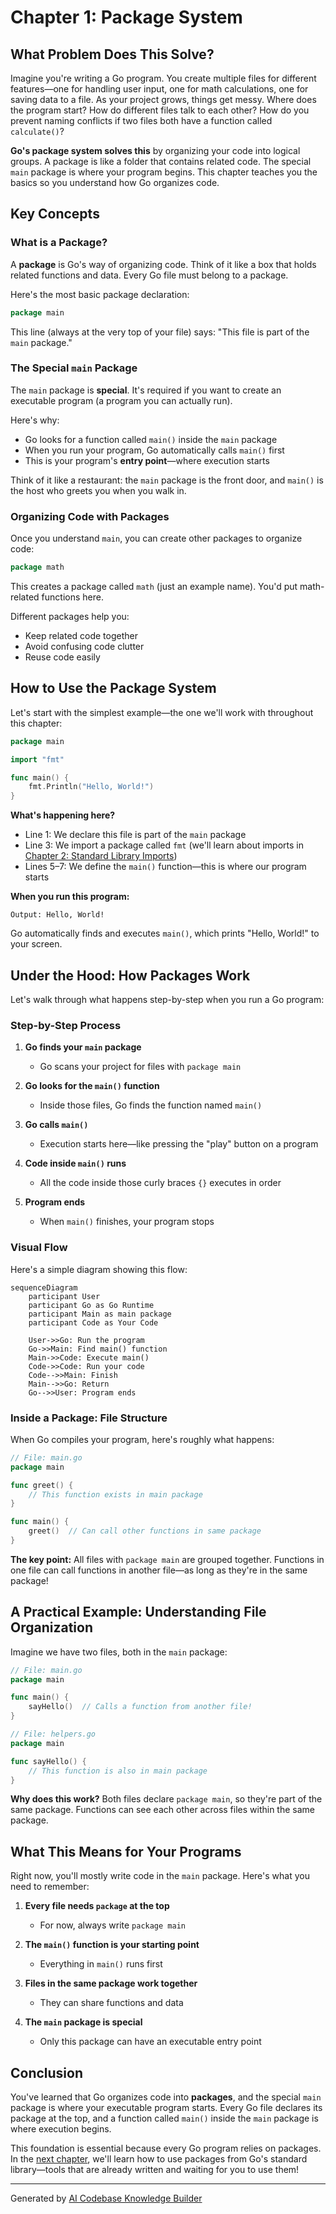 # Chapter 1: Package System

## What Problem Does This Solve?

Imagine you're writing a Go program. You create multiple files for different features—one for handling user input, one for math calculations, one for saving data to a file. As your project grows, things get messy. Where does the program start? How do different files talk to each other? How do you prevent naming conflicts if two files both have a function called `calculate()`?

**Go's package system solves this** by organizing your code into logical groups. A package is like a folder that contains related code. The special `main` package is where your program begins. This chapter teaches you the basics so you understand how Go organizes code.

## Key Concepts

### What is a Package?

A **package** is Go's way of organizing code. Think of it like a box that holds related functions and data. Every Go file must belong to a package.

Here's the most basic package declaration:

```go
package main
```

This line (always at the very top of your file) says: "This file is part of the `main` package."

### The Special `main` Package

The `main` package is **special**. It's required if you want to create an executable program (a program you can actually run).

Here's why:
- Go looks for a function called `main()` inside the `main` package
- When you run your program, Go automatically calls `main()` first
- This is your program's **entry point**—where execution starts

Think of it like a restaurant: the `main` package is the front door, and `main()` is the host who greets you when you walk in.

### Organizing Code with Packages

Once you understand `main`, you can create other packages to organize code:

```go
package math
```

This creates a package called `math` (just an example name). You'd put math-related functions here.

Different packages help you:
- Keep related code together
- Avoid confusing code clutter
- Reuse code easily

## How to Use the Package System

Let's start with the simplest example—the one we'll work with throughout this chapter:

```go
package main

import "fmt"

func main() {
	fmt.Println("Hello, World!")
}
```

**What's happening here?**
- Line 1: We declare this file is part of the `main` package
- Line 3: We import a package called `fmt` (we'll learn about imports in [Chapter 2: Standard Library Imports](02_standard_library_imports_.md))
- Lines 5–7: We define the `main()` function—this is where our program starts

**When you run this program:**
```
Output: Hello, World!
```

Go automatically finds and executes `main()`, which prints "Hello, World!" to your screen.

## Under the Hood: How Packages Work

Let's walk through what happens step-by-step when you run a Go program:

### Step-by-Step Process

1. **Go finds your `main` package**
   - Go scans your project for files with `package main`
   
2. **Go looks for the `main()` function**
   - Inside those files, Go finds the function named `main()`
   
3. **Go calls `main()`**
   - Execution starts here—like pressing the "play" button on a program
   
4. **Code inside `main()` runs**
   - All the code inside those curly braces `{}` executes in order
   
5. **Program ends**
   - When `main()` finishes, your program stops

### Visual Flow

Here's a simple diagram showing this flow:

```mermaid
sequenceDiagram
    participant User
    participant Go as Go Runtime
    participant Main as main package
    participant Code as Your Code

    User->>Go: Run the program
    Go->>Main: Find main() function
    Main->>Code: Execute main()
    Code->>Code: Run your code
    Code-->>Main: Finish
    Main-->>Go: Return
    Go-->>User: Program ends
```

### Inside a Package: File Structure

When Go compiles your program, here's roughly what happens:

```go
// File: main.go
package main

func greet() {
	// This function exists in main package
}

func main() {
	greet()  // Can call other functions in same package
}
```

**The key point:** All files with `package main` are grouped together. Functions in one file can call functions in another file—as long as they're in the same package!

## A Practical Example: Understanding File Organization

Imagine we have two files, both in the `main` package:

```go
// File: main.go
package main

func main() {
	sayHello()  // Calls a function from another file!
}
```

```go
// File: helpers.go
package main

func sayHello() {
	// This function is also in main package
}
```

**Why does this work?** Both files declare `package main`, so they're part of the same package. Functions can see each other across files within the same package.

## What This Means for Your Programs

Right now, you'll mostly write code in the `main` package. Here's what you need to remember:

1. **Every file needs `package` at the top**
   - For now, always write `package main`

2. **The `main()` function is your starting point**
   - Everything in `main()` runs first

3. **Files in the same package work together**
   - They can share functions and data

4. **The `main` package is special**
   - Only this package can have an executable entry point

## Conclusion

You've learned that Go organizes code into **packages**, and the special `main` package is where your executable program starts. Every Go file declares its package at the top, and a function called `main()` inside the `main` package is where execution begins.

This foundation is essential because every Go program relies on packages. In the [next chapter](02_standard_library_imports_.md), we'll learn how to use packages from Go's standard library—tools that are already written and waiting for you to use them!

---

Generated by [AI Codebase Knowledge Builder](https://github.com/The-Pocket/Tutorial-Codebase-Knowledge)